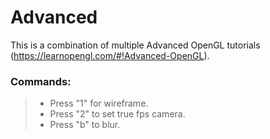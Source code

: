 # Advanced

This is a combination of multiple Advanced OpenGL tutorials (https://learnopengl.com/#!Advanced-OpenGL).

### Commands:

>* Press "1" for wireframe.
>* Press "2" to set true fps camera.
>* Press "b" to blur.